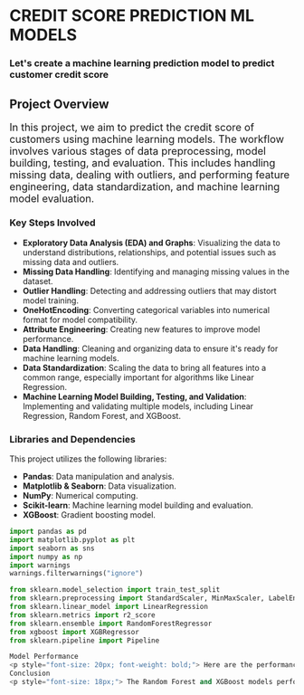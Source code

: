 # CREDIT SCORE PREDICTION ML MODELS

### Let's create a machine learning prediction model to predict customer credit score

## Project Overview
<p style="font-size: 18px;">
    In this project, we aim to predict the credit score of customers using machine learning models. The workflow involves various stages of data preprocessing, model building, testing, and evaluation. This includes handling missing data, dealing with outliers, and performing feature engineering, data standardization, and machine learning model evaluation.
</p>

### Key Steps Involved
<ul>
    <li><strong>Exploratory Data Analysis (EDA) and Graphs</strong>: Visualizing the data to understand distributions, relationships, and potential issues such as missing data and outliers.</li>
    <li><strong>Missing Data Handling</strong>: Identifying and managing missing values in the dataset.</li>
    <li><strong>Outlier Handling</strong>: Detecting and addressing outliers that may distort model training.</li>
    <li><strong>OneHotEncoding</strong>: Converting categorical variables into numerical format for model compatibility.</li>
    <li><strong>Attribute Engineering</strong>: Creating new features to improve model performance.</li>
    <li><strong>Data Handling</strong>: Cleaning and organizing data to ensure it's ready for machine learning models.</li>
    <li><strong>Data Standardization</strong>: Scaling the data to bring all features into a common range, especially important for algorithms like Linear Regression.</li>
    <li><strong>Machine Learning Model Building, Testing, and Validation</strong>: Implementing and validating multiple models, including Linear Regression, Random Forest, and XGBoost.</li>
</ul>

### Libraries and Dependencies
This project utilizes the following libraries:

- **Pandas**: Data manipulation and analysis.
- **Matplotlib & Seaborn**: Data visualization.
- **NumPy**: Numerical computing.
- **Scikit-learn**: Machine learning model building and evaluation.
- **XGBoost**: Gradient boosting model.

```python
import pandas as pd
import matplotlib.pyplot as plt
import seaborn as sns
import numpy as np
import warnings
warnings.filterwarnings("ignore")

from sklearn.model_selection import train_test_split
from sklearn.preprocessing import StandardScaler, MinMaxScaler, LabelEncoder
from sklearn.linear_model import LinearRegression
from sklearn.metrics import r2_score
from sklearn.ensemble import RandomForestRegressor
from xgboost import XGBRegressor
from sklearn.pipeline import Pipeline

Model Performance
<p style="font-size: 20px; font-weight: bold;"> Here are the performance results of the models used: </p> <ul> <li><strong>Linear Regression</strong>: <ul> <li>R2 Score (Training): <strong>0.7957</strong></li> <li>R2 Score (Test): <strong>0.7941</strong></li> <li>R2 Score (Cross-validation): <strong>0.7938 ± 0.0197</strong></li> </ul> </li> <li><strong>Random Forest</strong>: <ul> <li>R2 Score (Training): <strong>1.0000</strong></li> <li>R2 Score (Test): <strong>1.0000</strong></li> <li>R2 Score (Cross-validation): <strong>1.0000 ± 0.0000</strong></li> </ul> </li> <li><strong>XGBoost</strong>: <ul> <li>R2 Score (Training): <strong>1.0000</strong></li> <li>R2 Score (Test): <strong>1.0000</strong></li> <li>R2 Score (Cross-validation): <strong>1.0000 ± 0.0000</strong></li> </ul> </li> </ul>
Conclusion
<p style="font-size: 18px;"> The Random Forest and XGBoost models performed exceptionally well with perfect R2 scores on both training and testing datasets. These models also showed great consistency during cross-validation. Linear Regression showed good performance as well, with slightly lower but reasonable R2 scores. </p>
